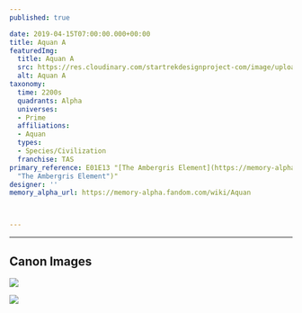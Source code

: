 ```yaml
---
published: true

date: 2019-04-15T07:00:00.000+00:00
title: Aquan A
featuredImg:
  title: Aquan A
  src: https://res.cloudinary.com/startrekdesignproject-com/image/upload/v1555375855/Aquan.png
  alt: Aquan A
taxonomy:
  time: 2200s
  quadrants: Alpha
  universes:
  - Prime
  affiliations:
  - Aquan
  types:
  - Species/Civilization
  franchise: TAS
primary_reference: E01E13 "[The Ambergris Element](https://memory-alpha.fandom.com/wiki/The_Ambergris_Element
  "The Ambergris Element")"
designer: ''
memory_alpha_url: https://memory-alpha.fandom.com/wiki/Aquan



---
```

___
## Canon Images

![](https://res.cloudinary.com/startrekdesignproject-com/image/upload/v1555375854/Aquan2.jpg)

![](https://res.cloudinary.com/startrekdesignproject-com/image/upload/v1555375855/Aquan1.jpg)
